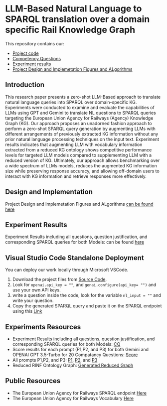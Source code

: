 # LLM-Based Natural Language to SPARQL translation over a domain specific Rail Knowledge Graph
This repository contains our:

- [Project code](https://github.com/mhrjabary/NL-TO-SPARQL-RINF/tree/main/Source%20Code)
- [Competency Questions](https://github.com/mhrjabary/NL-TO-SPARQL-RINF/tree/main/Experiment%20Results)
- [Experiment results](https://github.com/mhrjabary/NL-TO-SPARQL-RINF/tree/main/Experiment%20Results)
- [Project Design and Implemetation Figures and ALgorithms](https://github.com/mhrjabary/NL-TO-SPARQL-RINF/tree/main/Figures)

## Introduction
This research paper presents a zero-shot LLM-Based approach to translate natural language queries into SPARQL over domain-specific KG. Experiments were conducted to examine and evaluate the capabilities of LLMs using GPT and Gemini to translate NL questions to SPARQL queries targeting the European Union Agency for Railways (Agency) Knowledge Graph (KG). Our approach proposes an unadorned fashion approach to perform a zero-shot SPARQL query generation by augmenting LLMs with different arrangements of previously extracted KG information without any prior natural language processing techniques on the input text. Experiment results indicates that augmenting LLM with vocabulary information extracted from a reduced KG ontology shows competitive performance levels for targeted LLM models compared to supplementing LLM with a reduced version of KG. Ultimately, our approach allows benchmarking over a wide spectrum of LLMs models, reduces the augmented KG information size while preserving response accuracy, and allowing off-domain users to interact with KG information and retrieve responses more effectively.

## Design and Implementation
Project Design and Implemetation Figures and ALgorithms [can be found here](https://github.com/mhrjabary/NL-TO-SPARQL-RINF/tree/main/Figures)

## Experiment Results
Experiment Results including all questions, question justification, and corresponding SPARQL queries for both Models: can be found [here](https://github.com/mhrjabary/NL-TO-SPARQL-RINF/tree/main/Experiment%20Results)

## Visual Studio Code Standalone Deployment
You can deploy our work locally through Microsoft VSCode.
1. Download the project files from [Source Code]([https://github.com/mhrjabary/LLMBased-NL-SPARQL/tree/main/VScode](https://github.com/mhrjabary/NL-TO-SPARQL-RINF/tree/main/Source%20Code)).
2. Look for `openai.api_key = ""`, and `genai.configure(api_key= "")` and use your own API keys.  
3. write a question inside the code, look for the variable `nl_input = ""` and write your question.
4. Copy the generated SPARQL query and paste it on the SPARQL endpoint using this [Link](https://data-interop.era.europa.eu/endpoint)

## Experiments Resources
- Experiment Results including all questions, question justification, and corresponding SPARQL queries for both Models: [CQ](https://github.com/mhrjabary/LLMBased-NL-SPARQL/blob/main/Experiment%20results%20sheet%201.1.xlsx)
- Score results for each prompt (P1,P2, and P3) for both Gemini and OPENAI GPT 3.5-Turbo for 20 Compatancy Questions: [Score](https://github.com/mhrjabary/LLMBased-NL-SPARQL/blob/main/Experiment%20Results%20percentage.xlsx)
- All prompts P1,P2, and P3: [P1](https://github.com/mhrjabary/NL-TO-SPARQL-RINF/blob/main/Figures/Prompt%20P1.jpeg), [P2](https://github.com/mhrjabary/NL-TO-SPARQL-RINF/blob/main/Figures/Promtp%20P2.jpeg), and [P3](https://github.com/mhrjabary/NL-TO-SPARQL-RINF/blob/main/Figures/Promtp%20P3.jpeg)
- Reduced RINF Ontology Graph: [Generated Reduced Graph](https://github.com/mhrjabary/NL-TO-SPARQL-RINF/blob/main/Ontology/reduced_graph.ttl)

## Public Resources
- The European Union Agency for Railways SPARQL endpoint [Here](https://data-interop.era.europa.eu/endpoint)
- The European Union Agency for Railways Vocabulary [Here](https://data-interop.era.europa.eu/era-vocabulary/)


